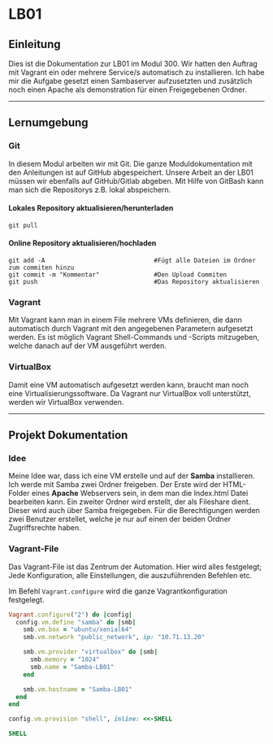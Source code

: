 # LB01
## Einleitung
Dies ist die Dokumentation zur LB01 im Modul 300. Wir hatten den Auftrag mit Vagrant ein oder mehrere Service/s automatisch zu installieren.
Ich habe mir die Aufgabe gesetzt einen Sambaserver aufzusetzten und zusätzlich noch einen Apache als demonstration für einen Freigegebenen Ordner.
***
## Lernumgebung
### Git
In diesem Modul arbeiten wir mit Git. Die ganze Moduldokumentation mit den Anleitungen ist auf GitHub abgespeichert. Unsere Arbeit an der LB01 müssen wir ebenfalls auf GitHub/Gitlab abgeben. Mit Hilfe von GitBash kann man sich die Repositorys z.B. lokal abspeichern. 

#### Lokales Repository aktualisieren/herunterladen
```
git pull
```
#### Online Repository aktualisieren/hochladen
```
git add -A                              #Fügt alle Dateien im Ordner zum commiten hinzu
git commit -m "Kommentar"               #Den Upload Commiten
git push                                #Das Repository aktualisieren
```
### Vagrant
Mit Vagrant kann man in einem File mehrere VMs definieren, die dann automatisch durch Vagrant mit den angegebenen Parametern aufgesetzt werden. Es ist möglich Vagrant Shell-Commands und -Scripts mitzugeben, welche danach auf der VM ausgeführt werden.

### VirtualBox
Damit eine VM automatisch aufgesetzt werden kann, braucht man noch eine Virtualisierungssoftware. Da Vagrant nur VirtualBox voll unterstützt, werden wir VirtualBox verwenden.

***

## Projekt Dokumentation
### Idee
Meine Idee war, dass ich eine VM erstelle und auf der **Samba** installieren. Ich werde mit Samba zwei Ordner freigeben. Der Erste wird der HTML-Folder eines **Apache** Webservers sein, in dem man die Index.html Datei bearbeiten kann.
Ein zweiter Ordner wird erstellt, der als Fileshare dient. Dieser wird auch über Samba freigegeben.
Für die Berechtigungen werden zwei Benutzer erstellet, welche je nur auf einen der beiden Ordner Zugriffsrechte haben.

### Vagrant-File
Das Vagrant-File ist das Zentrum der Automation. Hier wird alles festgelegt; Jede Konfiguration, alle Einstellungen, die auszuführenden Befehlen etc.

Im Befehl `Vagrant.configure` wird die ganze Vagrantkonfiguration festgelegt. 

```Ruby
Vagrant.configure("2") do |config|
  config.vm.define "samba" do |smb|
    smb.vm.box = "ubuntu/xenial64"
    smb.vm.network "public_network", ip: "10.71.13.20"

    smb.vm.provider "virtualbox" do |smb|
      smb.memory = "1024"
      smb.name = "Samba-LB01"
    end

    smb.vm.hostname = "Samba-LB01"
  end
end 
```

```Ruby
config.vm.provision "shell", inline: <<-SHELL

SHELL
```